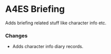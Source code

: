 # A4ES Briefing
Adds briefing related stuff like character info  etc.

### Changes
- Adds character info diary records.
